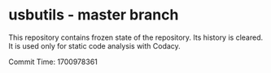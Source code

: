# usbutils - master branch

This repository contains frozen state of the repository.
Its history is cleared. It is used only for static code
analysis with Codacy.

Commit Time: 1700978361